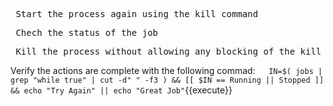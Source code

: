 <pre> Start the process again using the kill command</pre>

<pre> Chech the status of the job </pre>

<pre> Kill the process without allowing any blocking of the kill command  </pre>

Verify the actions are complete with the following commad:`  
IN=$( jobs | grep "while true" | cut -d" " -f3 ) && [[ $IN == Running || Stopped ]] && echo "Try Again" || echo "Great Job"`{{execute}}

